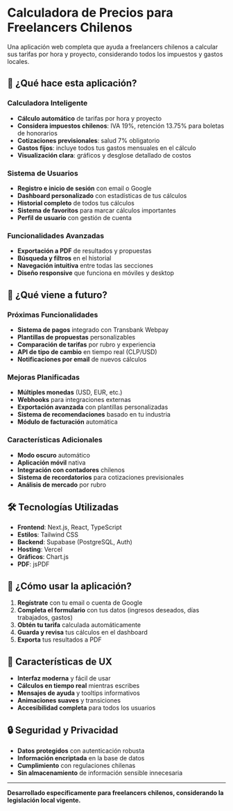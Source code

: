 # Calculadora de Precios para Freelancers Chilenos

Una aplicación web completa que ayuda a freelancers chilenos a calcular sus tarifas por hora y proyecto, considerando todos los impuestos y gastos locales.

## 🎯 ¿Qué hace esta aplicación?

### Calculadora Inteligente
- **Cálculo automático** de tarifas por hora y proyecto
- **Considera impuestos chilenos**: IVA 19%, retención 13.75% para boletas de honorarios
- **Cotizaciones previsionales**: salud 7% obligatorio
- **Gastos fijos**: incluye todos tus gastos mensuales en el cálculo
- **Visualización clara**: gráficos y desglose detallado de costos

### Sistema de Usuarios
- **Registro e inicio de sesión** con email o Google
- **Dashboard personalizado** con estadísticas de tus cálculos
- **Historial completo** de todos tus cálculos
- **Sistema de favoritos** para marcar cálculos importantes
- **Perfil de usuario** con gestión de cuenta

### Funcionalidades Avanzadas
- **Exportación a PDF** de resultados y propuestas
- **Búsqueda y filtros** en el historial
- **Navegación intuitiva** entre todas las secciones
- **Diseño responsive** que funciona en móviles y desktop

## 🚀 ¿Qué viene a futuro?

### Próximas Funcionalidades
- **Sistema de pagos** integrado con Transbank Webpay
- **Plantillas de propuestas** personalizables
- **Comparación de tarifas** por rubro y experiencia
- **API de tipo de cambio** en tiempo real (CLP/USD)
- **Notificaciones por email** de nuevos cálculos

### Mejoras Planificadas
- **Múltiples monedas** (USD, EUR, etc.)
- **Webhooks** para integraciones externas
- **Exportación avanzada** con plantillas personalizadas
- **Sistema de recomendaciones** basado en tu industria
- **Módulo de facturación** automática

### Características Adicionales
- **Modo oscuro** automático
- **Aplicación móvil** nativa
- **Integración con contadores** chilenos
- **Sistema de recordatorios** para cotizaciones previsionales
- **Análisis de mercado** por rubro

## 🛠️ Tecnologías Utilizadas

- **Frontend**: Next.js, React, TypeScript
- **Estilos**: Tailwind CSS
- **Backend**: Supabase (PostgreSQL, Auth)
- **Hosting**: Vercel
- **Gráficos**: Chart.js
- **PDF**: jsPDF

## 📱 ¿Cómo usar la aplicación?

1. **Regístrate** con tu email o cuenta de Google
2. **Completa el formulario** con tus datos (ingresos deseados, días trabajados, gastos)
3. **Obtén tu tarifa** calculada automáticamente
4. **Guarda y revisa** tus cálculos en el dashboard
5. **Exporta** tus resultados a PDF

## 🎨 Características de UX

- **Interfaz moderna** y fácil de usar
- **Cálculos en tiempo real** mientras escribes
- **Mensajes de ayuda** y tooltips informativos
- **Animaciones suaves** y transiciones
- **Accesibilidad completa** para todos los usuarios

## 🔒 Seguridad y Privacidad

- **Datos protegidos** con autenticación robusta
- **Información encriptada** en la base de datos
- **Cumplimiento** con regulaciones chilenas
- **Sin almacenamiento** de información sensible innecesaria

---

**Desarrollado específicamente para freelancers chilenos, considerando la legislación local vigente.**
